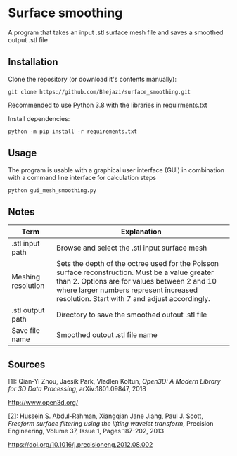 # Surface smoothing
A program that takes an input .stl surface mesh file and saves a smoothed output .stl file

## Installation
Clone the repository (or download it's contents manually):
```shell
git clone https://github.com/Bhejazi/surface_smoothing.git
```
Recommended to use Python 3.8 with the libraries in requirments.txt

Install dependencies:
```shell
python -m pip install -r requirements.txt
```

## Usage
The program is usable with a graphical user interface (GUI) in combination with a command line interface for calculation steps
```shell
python gui_mesh_smoothing.py
```

## Notes
| Term | Explanation |
|------|-------------|
| .stl input path | Browse and select the .stl input surface mesh |
| Meshing resolution  | Sets the depth of the octree used for the Poisson surface reconstruction. Must be a value greater than 2. Options are for values between 2 and 10 where larger numbers represent increased resolution. Start with 7 and adjust accordingly. |
| .stl output path | Directory to save the smoothed outout .stl file |
| Save file name | Smoothed outout .stl file name |


## Sources
[1]: Qian-Yi Zhou, Jaesik Park, Vladlen Koltun, _Open3D: A Modern Library for 3D Data Processing_, arXiv:1801.09847, 2018

http://www.open3d.org/

[2]: Hussein S. Abdul-Rahman, Xiangqian Jane Jiang, Paul J. Scott, _Freeform surface filtering using the lifting wavelet transform_, Precision Engineering, Volume 37, Issue 1, Pages 187-202, 2013

https://doi.org/10.1016/j.precisioneng.2012.08.002
